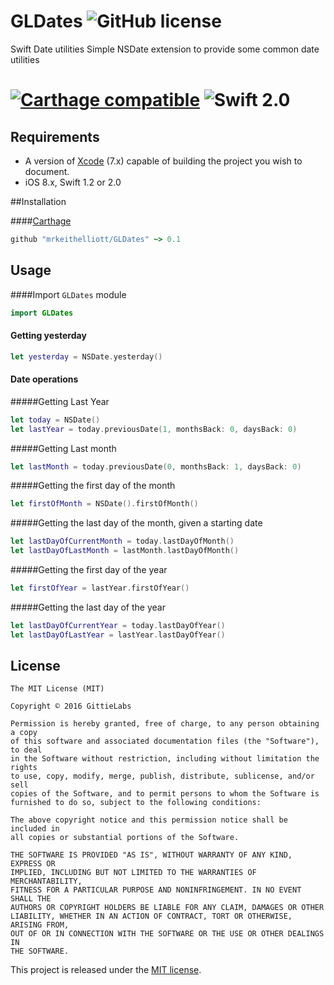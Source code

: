 # GLDates ![GitHub license](https://img.shields.io/badge/license-MIT-lightgrey.svg)
Swift Date utilities
Simple NSDate extension to provide some common date utilities
#  [![Carthage compatible](https://img.shields.io/badge/Carthage-compatible-4BC51D.svg?style=flat)](https://github.com/Carthage/Carthage) ![Swift 2.0](https://img.shields.io/badge/swift-2.0-orange.svg)

## Requirements

* A version of [Xcode][xcode] (7.x) capable of building the project you wish to document.
* iOS 8.x, Swift 1.2 or 2.0

##Installation

####[Carthage](http://github.com/Carthage/Carthage)
```ruby 
github "mrkeithelliott/GLDates" ~> 0.1
```

## Usage
####Import `GLDates` module
```swift
import GLDates
```

#### Getting yesterday
```swift
let yesterday = NSDate.yesterday()   
```

#### Date operations
#####Getting Last Year
```swift
let today = NSDate()
let lastYear = today.previousDate(1, monthsBack: 0, daysBack: 0)
```
#####Getting Last month
```swift
let lastMonth = today.previousDate(0, monthsBack: 1, daysBack: 0)
```
#####Getting the first day of the month
```swift
let firstOfMonth = NSDate().firstOfMonth()
```
#####Getting the last day of the month, given a starting date
```swift
let lastDayOfCurrentMonth = today.lastDayOfMonth()
let lastDayOfLastMonth = lastMonth.lastDayOfMonth()
```
#####Getting the first day of the year
```swift
let firstOfYear = lastYear.firstOfYear()
```
#####Getting the last day of the year
```swift
let lastDayOfCurrentYear = today.lastDayOfYear()
let lastDayOfLastYear = lastYear.lastDayOfYear()
```
## License

	The MIT License (MIT)

	Copyright © 2016 GittieLabs

	Permission is hereby granted, free of charge, to any person obtaining a copy
	of this software and associated documentation files (the "Software"), to deal
	in the Software without restriction, including without limitation the rights
	to use, copy, modify, merge, publish, distribute, sublicense, and/or sell
	copies of the Software, and to permit persons to whom the Software is
	furnished to do so, subject to the following conditions:

	The above copyright notice and this permission notice shall be included in
	all copies or substantial portions of the Software.

	THE SOFTWARE IS PROVIDED "AS IS", WITHOUT WARRANTY OF ANY KIND, EXPRESS OR
	IMPLIED, INCLUDING BUT NOT LIMITED TO THE WARRANTIES OF MERCHANTABILITY,
	FITNESS FOR A PARTICULAR PURPOSE AND NONINFRINGEMENT. IN NO EVENT SHALL THE
	AUTHORS OR COPYRIGHT HOLDERS BE LIABLE FOR ANY CLAIM, DAMAGES OR OTHER
	LIABILITY, WHETHER IN AN ACTION OF CONTRACT, TORT OR OTHERWISE, ARISING FROM,
	OUT OF OR IN CONNECTION WITH THE SOFTWARE OR THE USE OR OTHER DEALINGS IN
	THE SOFTWARE.

This project is released under the [MIT license](https://github.com/mrkeithelliott/GLDates/master/LICENSE).

[xcode]: https://developer.apple.com/xcode "Xcode"

